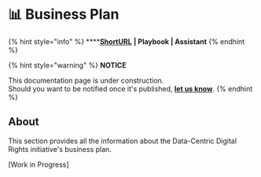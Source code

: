 # 📊 Business Plan

{% hint style="info" %}
****[**ShortURL**](https://tiof.click/DCDRBP) **| Playbook | Assistant**
{% endhint %}

{% hint style="warning" %}
**NOTICE**

This documentation page is under construction.\
Should you want to be notified once it's published, [**let us know**](https://tiof.click/TIOFTarianUpdatesService).
{% endhint %}

## About

This section provides all the information about the Data-Centric Digital Rights initiative's business plan.

\[Work in Progress]
